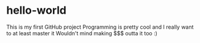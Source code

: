 # hello-world
This is my first GitHub project
Programming is pretty cool and I really want to at least master it
Wouldn't mind making $$$ outta it too :)

